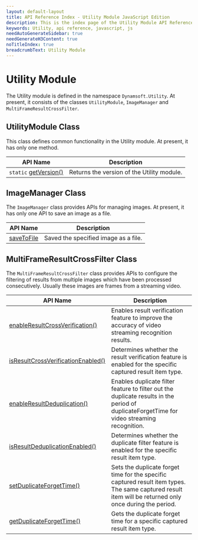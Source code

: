 ```yaml
---
layout: default-layout
title: API Reference Index - Utility Module JavaScript Edition
description: This is the index page of the Utility Module API Reference
keywords: Utility, api reference, javascript, js
needAutoGenerateSidebar: true
needGenerateH3Content: true
noTitleIndex: true
breadcrumbText: Utility Module
---
```

<!--v1.0.20--Updated on 11/23/2023-->

# Utility Module

The Utility module is defined in the namespace `Dynamsoft.Utility`. At present, it consists of the classes `UtilityModule`, `ImageManager` and `MultiFrameResultCrossFilter`.

## UtilityModule Class

This class defines common functionality in the Utility module. At present, it has only one method.

| API Name                                                      | Description                                |
| ------------------------------------------------------------- | ------------------------------------------ |
| `static` [getVersion()](./utility-module-class.md#getversion) | Returns the version of the Utility module. |

## ImageManager Class

The `ImageManager` class provides APIs for managing images. At present, it has only one API to save an image as a file.

| API Name                                    | Description                          |
| ------------------------------------------- | ------------------------------------ |
| [saveToFile](./image-manager.md#savetofile) | Saved the specified image as a file. |

## MultiFrameResultCrossFilter Class

The `MultiFrameResultCrossFilter` class provides APIs to configure the filtering of results from multiple images which have been processed consecutively. Usually these images are frames from a streaming video.

| API Name                                                                                                    | Description                                                                                                                                             |
| ----------------------------------------------------------------------------------------------------------- | ------------------------------------------------------------------------------------------------------------------------------------------------------- |
| [enableResultCrossVerification()](./multi-frame-result-cross-filter.md#enableresultcrossverification)       | Enables result verification feature to improve the accuracy of video streaming recognition results.                                                     |
| [isResultCrossVerificationEnabled()](./multi-frame-result-cross-filter.md#isresultcrossverificationenabled) | Determines whether the result verification feature is enabled for the specific captured result item type.                                               |
| [enableResultDeduplication()](./multi-frame-result-cross-filter.md#enableresultdeduplication)               | Enables duplicate filter feature to filter out the duplicate results in the period of duplicateForgetTime for video streaming recognition.              |
| [isResultDeduplicationEnabled()](./multi-frame-result-cross-filter.md#isresultdeduplicationenabled)         | Determines whether the duplicate filter feature is enabled for the specific result item type.                                                           |
| [setDuplicateForgetTime()](./multi-frame-result-cross-filter.md#setduplicateforgettime)                     | Sets the duplicate forget time for the specific captured result item types. The same captured result item will be returned only once during the period. |
| [getDuplicateForgetTime()](./multi-frame-result-cross-filter.md#getduplicateforgettime)                     | Gets the duplicate forget time for a specific captured result item type.                                                                                |
